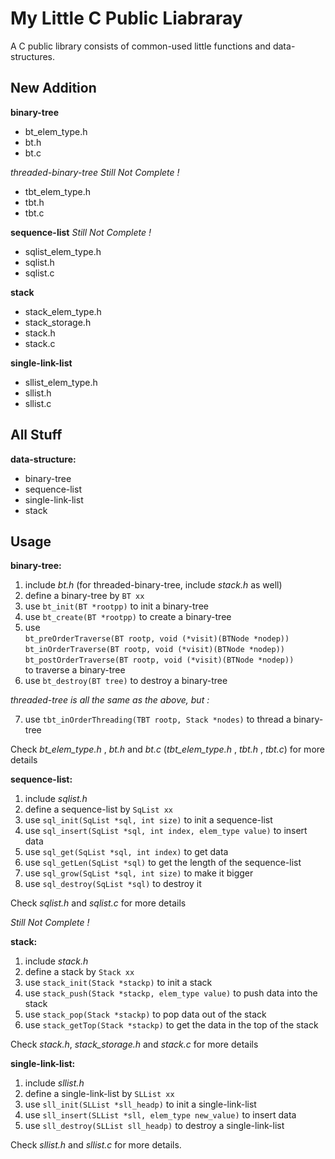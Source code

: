 # My Little C Public Liabraray
A C public library consists of common-used little functions and data-structures.

## New Addition
**binary-tree**

- bt_elem_type.h
- bt.h
- bt.c

*threaded-binary-tree Still Not Complete !*

- tbt_elem_type.h
- tbt.h
- tbt.c

**sequence-list** *Still Not Complete !*

- sqlist_elem_type.h
- sqlist.h
- sqlist.c

 **stack**
- stack_elem_type.h
- stack_storage.h
- stack.h
- stack.c

 **single-link-list**
- sllist_elem_type.h
- sllist.h
- sllist.c

## All Stuff
**data-structure:**
- binary-tree
- sequence-list
- single-link-list
- stack

## Usage
**binary-tree:**
1. include *bt.h* (for threaded-binary-tree, include *stack.h* as well)
2. define a binary-tree by `BT xx`
3. use `bt_init(BT *rootpp)` to init a binary-tree
4. use `bt_create(BT *rootpp)` to create a binary-tree
5. use <br>
`bt_preOrderTraverse(BT rootp, void (*visit)(BTNode *nodep))`<br>
 `bt_inOrderTraverse(BT rootp, void (*visit)(BTNode *nodep))`<br>
  `bt_postOrderTraverse(BT rootp, void (*visit)(BTNode *nodep))`<br>
  to traverse a binary-tree
6. use `bt_destroy(BT tree)` to destroy a binary-tree

*threaded-tree is all the same as the above, but :*

7. use `tbt_inOrderThreading(TBT rootp, Stack *nodes)` to thread a binary-tree

Check *bt_elem_type.h* , *bt.h* and *bt.c* (*tbt_elem_type.h* , *tbt.h* , *tbt.c*) for more details

**sequence-list:**
1. include *sqlist.h*
2. define a sequence-list by `SqList xx`
3. use `sql_init(SqList *sql, int size)` to init a sequence-list
4. use `sql_insert(SqList *sql, int index, elem_type value)` to insert data
5. use `sql_get(SqList *sql, int index)` to get data
6. use `sql_getLen(SqList *sql)` to get the length of the sequence-list
7. use `sql_grow(SqList *sql, int size)` to make it bigger
8. use `sql_destroy(SqList *sql)` to destroy it

Check *sqlist.h* and *sqlist.c* for more details

*Still Not Complete !*

**stack:**
1. include *stack.h*
2. define a stack by `Stack xx`
3. use `stack_init(Stack *stackp)` to init a stack
4. use `stack_push(Stack *stackp, elem_type value)` to push data into the stack
5. use `stack_pop(Stack *stackp)` to pop data out of the stack
6. use `stack_getTop(Stack *stackp)` to get the data in the top of the stack

Check *stack.h*, *stack_storage.h* and *stack.c* for more details

**single-link-list:**
1. include *sllist.h*
2. define a single-link-list by `SLList xx`
3. use `sll_init(SLList *sll_headp)` to init a single-link-list
4. use `sll_insert(SLList *sll, elem_type new_value)` to insert data
5. use `sll_destroy(SLList sll_headp)` to destroy a single-link-list

Check *sllist.h* and *sllist.c* for more details.